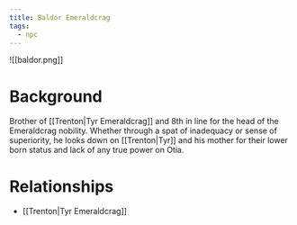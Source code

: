 ```yaml
---
title: Baldor Emeraldcrag
tags:
  - npc
---
```

![[baldor.png]]
# Background
Brother of [[Trenton|Tyr Emeraldcrag]] and 8th in line for the head of the Emeraldcrag nobility. Whether through a spat of inadequacy or sense of superiority, he looks down on [[Trenton|Tyr]] and his mother for their lower born status and lack of any true power on Otia.

# Relationships
* [[Trenton|Tyr Emeraldcrag]]